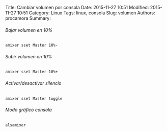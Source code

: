 Title: Cambiar volumen por consola
Date: 2015-11-27 10:51
Modified: 2015-11-27 10:51
Category: Linux
Tags: linux, consola
Slug: volumen
Authors: procamora
Summary:

###### Bajar volumen en 10%
`amixer sset Master 10%-`

###### Subir volumen en 10%
`amixer sset Master 10%+`

###### Activar/desactivar silencio
`amixer sset Master toggle`

###### Modo gráfico consola
`alsamixer`
